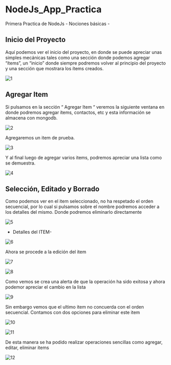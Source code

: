 # NodeJs_App_Practica
Primera Practica de NodeJs - Nociones básicas -

## Inicio del Proyecto 

Aquí podemos ver el inicio del proyecto, en donde se puede apreciar unas simples mecánicas tales como una sección donde podemos agregar “ítems”, 
un “inicio” donde siempre podremos volver al principio del proyecto y una sección que mostrara los ítems creados. 

![1](https://user-images.githubusercontent.com/68193335/144623165-58fa052c-97b2-4631-b893-f3284db94619.jpg)

## Agregar Item

Si pulsamos en la sección “ Agregar Item “ veremos la siguiente ventana en donde podremos agregar ítems, contactos, etc y esta información se almacena con mongodb. 

![2](https://user-images.githubusercontent.com/68193335/144623650-0c9daae3-2c25-4dd3-ae9f-d153ea71cf3a.jpg)

Agregaremos un item de prueba.

![3](https://user-images.githubusercontent.com/68193335/144623782-80fa1c50-c0cf-4342-a82e-99e778e41eff.jpg)

Y al final luego de agregar varios items, podremos apreciar una lista como se demuestra.

![4](https://user-images.githubusercontent.com/68193335/144623918-34f82057-3f7b-49fd-874d-615b22a0b7ae.jpg)

## Selección, Editado y Borrado

Como podemos ver en el item seleccionado, no ha respetado el orden secuencial, por lo cual si pulsamos sobre el nombre podremos acceder a los detalles del mismo. Donde podremos eliminarlo directamente  

![5](https://user-images.githubusercontent.com/68193335/144624509-264709fa-d940-43de-b540-a92ac3b8f19c.jpg)

- Detalles del ITEM-

![6](https://user-images.githubusercontent.com/68193335/144624516-c2d7f749-eb0d-4707-92a2-a134f3afc6aa.jpg)

Ahora se procede a la edición del item  

![7](https://user-images.githubusercontent.com/68193335/144624517-39584fed-88ee-438e-8eb6-0bde78bc608c.jpg)

![8](https://user-images.githubusercontent.com/68193335/144624520-c8f2173d-5d8f-4a6f-958d-fecca15c6806.jpg)

Como vemos se crea una alerta de que la operación ha sido exitosa y ahora podemor apreciar el cambio en la lista

![9](https://user-images.githubusercontent.com/68193335/144624524-44c0b27a-f87c-4dcc-8446-5a0dc2159504.jpg)

Sin embargo vemos que el ultimo item no concuerda con el orden secuencial. Contamos con dos opciones para eliminar este item

![10](https://user-images.githubusercontent.com/68193335/144624569-104698dc-5957-4982-bbe9-cf82bd8d7a38.jpg)

![11](https://user-images.githubusercontent.com/68193335/144624576-2037a72d-be0f-4a27-8c87-3d820b477347.jpg)

De esta manera se ha podido realizar operaciones sencillas como agregar, editar, eliminar items

![12](https://user-images.githubusercontent.com/68193335/144624580-80ca3a8c-4a27-4b5b-bcea-9c2de6ff1acf.jpg)
